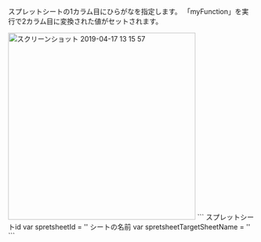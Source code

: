 スプレットシートの1カラム目にひらがなを指定します。
「myFunction」を実行で2カラム目に変換された値がセットされます。

<img width="382" alt="スクリーンショット 2019-04-17 13 15 57" src="https://user-images.githubusercontent.com/38547824/56260839-baeedd00-6113-11e9-9ef9-64e598c17267.png">
```
スプレットシートid
var spretsheetId = ''
シートの名前
var spretsheetTargetSheetName = ''
```
